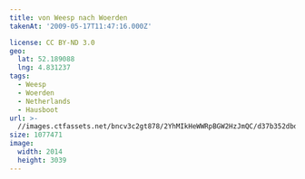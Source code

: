 ```yaml
---
title: von Weesp nach Woerden
takenAt: '2009-05-17T11:47:16.000Z'

license: CC BY-ND 3.0
geo:
  lat: 52.189088
  lng: 4.831237
tags:
  - Weesp
  - Woerden
  - Netherlands
  - Hausboot
url: >-
  //images.ctfassets.net/bncv3c2gt878/2YhMIkHeWWRpBGW2HzJmQC/d37b352dbd6c9b55b7dc43fbc6c84b51/von-weesp-nach-woerden_4356718740_o
size: 1077471
image:
  width: 2014
  height: 3039
---
```

